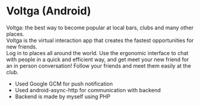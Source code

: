 # Voltga (Android)

Voltga: the best way to become popular at local bars, clubs and many other places. <br>
Voltga is the virtual interaction app that creates the fastest opportunities for new friends.<br>
Log in to places all around the world. Use the ergonomic interface to chat with people in a quick and efficient way, and get meet your new friend for an in person conversation! Follow your friends and meet them easily at the club.

* Used Google GCM for push notification
* Used android-async-http for communication with backend
* Backend is made by myself using PHP 